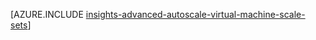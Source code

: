<properties
    pageTitle="Advanced configuration échelle automatique à l’aide des modèles du Gestionnaire de ressources pour les jeux d’échelle de machine virtuelle | Microsoft Azure"
    description="Configurer l’échelle automatique pour les jeux d’échelle machine virtuelle basée sur plusieurs règles et les profils avec des notifications de courrier électronique et webhoook pour les actions de l’échelle."
    authors="kamathashwin"
    manager="carolz"
    editor=""
    services="monitoring-and-diagnostics"
    documentationCenter="monitoring-and-diagnostics"/>

<tags
    ms.service="monitoring-and-diagnostics"
    ms.workload="na"
    ms.tgt_pltfrm="na"
    ms.devlang="na"
    ms.topic="article"
    ms.date="08/04/2016"
    ms.author="ashwink"/>

[AZURE.INCLUDE [insights-advanced-autoscale-virtual-machine-scale-sets](../../includes/insights-advanced-autoscale-virtual-machine-scale-sets.md)]

